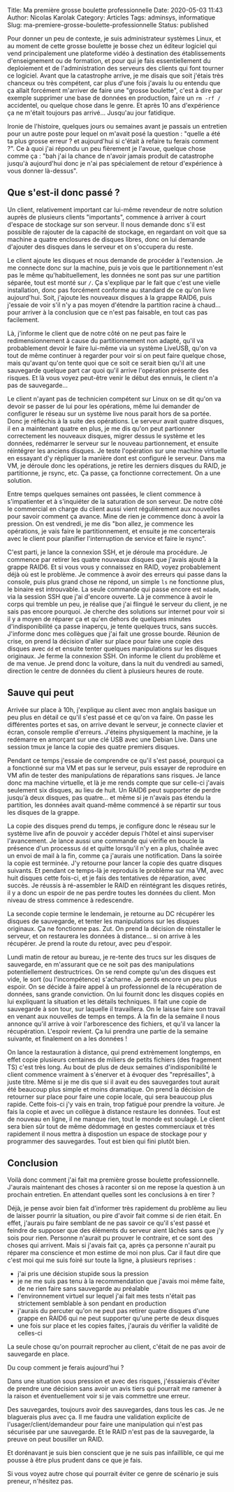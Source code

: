 Title: Ma première grosse boulette professionnelle
Date: 2020-05-03 11:43
Author: Nicolas Karolak
Category: Articles
Tags: adminsys, informatique
Slug: ma-premiere-grosse-boulette-professionnelle
Status: published

Pour donner un peu de contexte, je suis administrateur systèmes Linux, et au moment de cette grosse boulette je bosse chez un éditeur logiciel qui vend principalement une plateforme vidéo à destination des établissements d'enseignement ou de formation, et pour qui je fais essentiellement du deploiement et de l'administration des serveurs des clients qui font tourner ce logiciel. Avant que la catastrophe arrive, je me disais que soit j'étais très chanceux ou très compétent, car plus d'une fois j'avais lu ou entendu que ça allait forcément m'arriver de faire une "grosse boulette", c'est à dire par exemple supprimer une base de données en production, faire un `rm -rf /` accidentel, ou quelque chose dans le genre. Et après 10 ans d'expérience ça ne m'était toujours pas arrivé... Jusqu'au jour fatidique.

Ironie de l'histoire, quelques jours ou semaines avant je passais un entretien pour un autre poste pour lequel on m'avait posé la question : "quelle a été ta plus grosse erreur ? et aujourd'hui si c'était à refaire tu ferais comment ?". Ce à quoi j'ai répondu un peu fièrement je l'avoue, quelque chose comme ça : "bah j'ai la chance de n'avoir jamais produit de catastrophe jusqu'à aujourd'hui donc je n'ai pas spécialement de retour d'expérience à vous donner là-dessus".

Que s'est-il donc passé ?
-------------------------

Un client, relativement important car lui-même revendeur de notre solution auprès de plusieurs clients "importants", commence à arriver à court d'espace de stockage sur son serveur. Il nous demande donc s'il est possible de rajouter de la capacité de stockage, en regardant on voit que sa machine a quatre enclosures de disques libres, donc on lui demande d'ajouter des disques dans le serveur et on s'occupera du reste.

Le client ajoute les disques et nous demande de procéder à l'extension. Je me connecte donc sur la machine, puis je vois que le partitionnement n'est pas le même qu'habituellement, les données ne sont pas sur une partition séparée, tout est monté sur `/`. Ça s'explique par le fait que c'est une vielle installation, donc pas forcément conforme au standard de ce qu'on livre aujourd'hui. Soit, j'ajoute les nouveaux disques à la grappe RAID6, puis j'essaie de voir s'il n'y a pas moyen d'étendre la partition racine à chaud... pour arriver à la conclusion que ce n'est pas faisable, en tout cas pas facilement.

Là, j'informe le client que de notre côté on ne peut pas faire le redimensionnement à cause du partitionnement non adapté, qu'il va probablement devoir le faire lui-même via un système LiveUSB, qu'on va tout de même continuer à regarder pour voir si on peut faire quelque chose, mais qu'avant qu'on tente quoi que ce soit ce serait bien qu'il ait une sauvegarde quelque part car quoi qu'il arrive l'opération présente des risques. Et là vous voyez peut-être venir le début des ennuis, le client n'a pas de sauvegarde...

Le client n'ayant pas de technicien compétent sur Linux on se dit qu'on va devoir se passer de lui pour les opérations, même lui demander de configurer le réseau sur un système live nous parait hors de sa portée. Donc je réfléchis à la suite des opérations. Le serveur avait quatre disques, il en a maintenant quatre en plus, je me dis qu'on peut partionner correctement les nouveaux disques, migrer dessus le système et les données, redémarrer le serveur sur le nouveau partionnement, et ensuite réintégrer les anciens disques. Je teste l'opération sur une machine virtuelle en essayant d'y répliquer la manière dont est configuré le serveur. Dans ma VM, je déroule donc les opérations, je retire les derniers disques du RAID, je partitionne, je rsync, etc. Ça passe, ça fonctionne correctement. On a une solution.

Entre temps quelques semaines ont passées, le client commence à s'impatienter et à s'inquiéter de la saturation de son serveur. De notre côté le commercial en charge du client aussi vient régulièrement aux nouvelles pour savoir comment ça avance. Mine de rien je commence donc à avoir la pression. On est vendredi, je me dis "bon allez, je commence les opérations, je vais faire le partitionnement, et ensuite je me concerterais avec le client pour planifier l'interruption de service et faire le rsync".

C'est parti, je lance la connexion SSH, et je déroule ma procédure. Je commence par retirer les quatre nouveaux disques que j'avais ajouté à la grappe RAID6. Et si vous vous y connaissez en RAID, voyez probablement déjà où est le problème. Je commence à avoir des erreurs qui passe dans la console, puis plus grand chose ne répond, un simple `ls` ne fonctionne plus, le binaire est introuvable. La seule commande qui passe encore est `mdadm`, via la session SSH que j'ai d'encore ouverte. Là je commence à avoir le corps qui tremble un peu, je réalise que j'ai flingué le serveur du client, je ne sais pas encore pourquoi. Je cherche des solutions sur internet pour voir si il y a moyen de réparer ça et qu'en dehors de quelques minutes d'indisponibilité ça passe inaperçu, je tente quelques trucs, sans succès. J'informe donc mes collègues que j'ai fait une grosse bourde. Réunion de crise, on prend la décision d'aller sur place pour faire une copie des disques avec `dd` et ensuite tenter quelques manipulations sur les disques originaux. Je ferme la connexion SSH. On informe le client du problème et de ma venue. Je prend donc la voiture, dans la nuit du vendredi au samedi, direction le centre de données du client à plusieurs heures de route.

Sauve qui peut
--------------

Arrivée sur place à 10h, j'explique au client avec mon anglais basique un peu plus en détail ce qu'il s'est passé et ce qu'on va faire. On passe les différentes portes et sas, on arrive devant le serveur, je connecte clavier et écran, console remplie d'erreurs. J'éteins physiquement la machine, je la redémarre en amorçant sur une clé USB avec une Debian Live. Dans une session tmux je lance la copie des quatre premiers disques.

Pendant ce temps j'essaie de comprendre ce qu'il s'est passé, pourquoi ça a fonctionné sur ma VM et pas sur le serveur, puis essayer de reproduire en VM afin de tester des manipulations de réparations sans risques. Je lance donc ma machine virtuelle, et là je me rends compte que sur celle-ci j'avais seulement six disques, au lieu de huit. Un RAID6 peut supporter de perdre jusqu'à deux disques, pas quatre... et même si je n'avais pas étendu la partition, les données avait quand-même commencé à se répartir sur tous les disques de la grappe.

La copie des disques prend du temps, je configure donc le réseau sur le système live afin de pouvoir y accéder depuis l'hôtel et ainsi superviser l'avancement. Je lance aussi une commande qui vérifie en boucle la présence d'un processus `dd` et quitte lorsqu'il n'y en a plus, chaînée avec un envoi de mail à la fin, comme ça j'aurais une notification. Dans la soirée la copie est terminée. J'y retourne pour lancer la copie des quatre disques suivants. Et pendant ce temps-là je reproduis le problème sur ma VM, avec huit disques cette fois-ci, et je fais des tentatives de réparation, avec succès. Je réussis à ré-assembler le RAID en réintégrant les disques retirés, il y a donc un espoir de ne pas perdre toutes les données du client. Mon niveau de stress commence à redescendre.

La seconde copie termine le lendemain, je retourne au DC récupérer les disques de sauvegarde, et tenter les manipulations sur les disques originaux. Ça ne fonctionne pas. Zut. On prend la décision de réinstaller le serveur, et on restaurera les données à distance... si on arrive à les récupérer. Je prend la route du retour, avec peu d'espoir.

Lundi matin de retour au bureau, je re-tente des trucs sur les disques de sauvegarde, en m'assurant que ce ne soit pas des manipulations potentiellement destructrices. On se rend compte qu'un des disques est vide, le sort (ou l'incompétence) s'acharne. Je perds encore un peu plus espoir. On se décide à faire appel à un professionnel de la récupération de données, sans grande conviction. On lui fournit donc les disques copiés en lui expliquant la situation et les détails techniques. Il fait une copie de sauvegarde à son tour, sur laquelle il travaillera. On le laisse faire son travail en venant aux nouvelles de temps en temps. À la fin de la semaine il nous annonce qu'il arrive à voir l'arborescence des fichiers, et qu'il va lancer la récupération. L'espoir revient. Ça lui prendra une partie de la semaine suivante, et finalement on a les données !

On lance la restauration à distance, qui prend extrèmement longtemps, en effet copie plusieurs centaines de miliers de petits fichiers (des fragement TS) c'est très long. Au bout de plus de deux semaines d'indisponibilité le client commence vraiment à s'énerver et à évoquer des "représailles", à juste titre. Même si je me dis que si il avait eu des sauvegardes tout aurait été beaucoup plus simple et moins dramatique. On prend la décision de retourner sur place pour faire une copie locale, qui sera beaucoup plus rapide. Cette fois-ci j'y vais en train, trop fatigué pour prendre la voiture. Je fais la copie et avec un collègue à distance restaure les données. Tout est de nouveau en ligne, il ne manque rien, tout le monde est soulagé. Le client sera bien sûr tout de même dédommagé en gestes commerciaux et très rapidement il nous mettra à dispostion un espace de stockage pour y programmer des sauvegardes. Tout est bien qui fini plutôt bien.

Conclusion
----------

Voilà donc comment j'ai fait ma première grosse boulette professionnelle. J'aurais maintenant des choses à raconter si on me repose la question à un prochain entretien. En attendant quelles sont les conclusions à en tirer ?

Déjà, je pense avoir bien fait d'informer très rapidement du problème au lieu de laisser pourrir la situation, ou pire d'avoir fait comme si de rien était. En effet, j'aurais pu faire semblant de ne pas savoir ce qu'il s'est passé et feindre de supposer que des éléments du serveur aient lâchés sans que j'y sois pour rien. Personne n'aurait pu prouver le contraire, et ce sont des choses qui arrivent. Mais si j'avais fait ça, après ça personne n'aurait pu réparer ma conscience et mon estime de moi non plus. Car il faut dire que c'est moi qui me suis foiré sur toute la ligne, à plusieurs reprises :

- j'ai pris une décision stupide sous la pression
- je ne me suis pas tenu à la recommendation que j'avais moi même faite, de ne rien faire sans sauvegarde au préalable
- l'environnement virtuel sur lequel j'ai fait mes tests n'était pas strictement semblable à son pendant en production
- j'aurais du percuter qu'on ne peut pas retirer quatre disques d'une grappe en RAID6 qui ne peut supporter qu'une perte de deux disques
- une fois sur place et les copies faites, j'aurais du vérifier la validité de celles-ci

La seule chose qu'on pourrait reprocher au client, c'était de ne pas avoir de sauvegarde en place.

Du coup comment je ferais aujourd'hui ?

Dans une situation sous pression et avec des risques, j'éssaierais d'éviter de prendre une décision sans avoir un avis tiers qui pourrait me ramener à la raison et éventuellement voir si je vais commettre une erreur.

Des sauvegardes, toujours avoir des sauvegardes, dans tous les cas. Je ne blaguerais plus avec ça. Il me faudra une validation explicite de l'usager/client/demandeur pour faire une manipulation qui n'est pas sécurisée par une sauvegarde. Et le RAID n'est pas de la sauvegarde, la preuve on peut bousiller un RAID.

Et dorénavant je suis bien conscient que je ne suis pas infaillible, ce qui me pousse à être plus prudent dans ce que je fais.

Si vous voyez autre chose qui pourrait éviter ce genre de scénario je suis preneur, n'hésitez pas.
